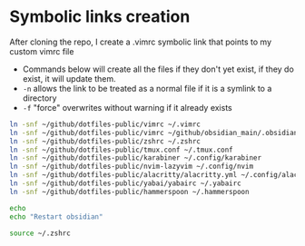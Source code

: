 # Symbolic links creation
After cloning the repo, I create a .vimrc symbolic link that points to my custom vimrc file
- Commands below will create all the files if they don't yet exist, if they do exist, it will update them. 
- `-n` allows the link to be treated as a normal file if it is a symlink to a directory
- `-f` "force" overwrites without warning if it already exists

```bash
ln -snf ~/github/dotfiles-public/vimrc ~/.vimrc
ln -snf ~/github/dotfiles-public/vimrc ~/github/obsidian_main/.obsidian.vimrc
ln -snf ~/github/dotfiles-public/zshrc ~/.zshrc
ln -snf ~/github/dotfiles-public/tmux.conf ~/.tmux.conf
ln -snf ~/github/dotfiles-public/karabiner ~/.config/karabiner
ln -snf ~/github/dotfiles-public/nvim-lazyvim ~/.config/nvim
ln -snf ~/github/dotfiles-public/alacritty/alacritty.yml ~/.config/alacritty/alacritty.yml
ln -snf ~/github/dotfiles-public/yabai/yabairc ~/.yabairc
ln -snf ~/github/dotfiles-public/hammerspoon ~/.hammerspoon

echo
echo "Restart obsidian"

source ~/.zshrc
```

